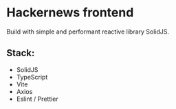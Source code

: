 # Hackernews frontend

Build with simple and performant reactive library SolidJS.

## Stack:

- SolidJS
- TypeScript
- Vite
- Axios
- Eslint / Prettier
